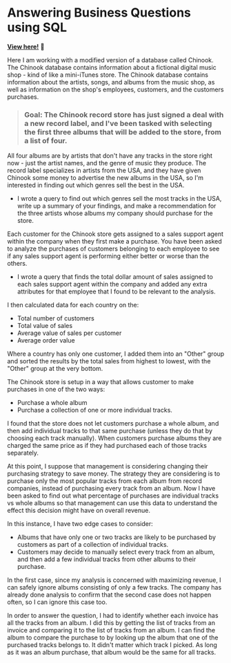 # Answering Business Questions using SQL

**[View here!](https://nbviewer.jupyter.org/github/epatter1/chinook_DB/blob/master/Answering%20Business%20Questions%20using%20SQL.ipynb)** :eyes:

Here I am working with a modified version of a database called Chinook. The Chinook database contains information about a fictional digital music shop - kind of like a mini-iTunes store. The Chinook database contains information about the artists, songs, and albums from the music shop, as well as information on the shop's employees, customers, and the customers purchases.

> ### Goal: The Chinook record store has just signed a deal with a new record label, and I've been tasked with selecting the first three albums that will be added to the store, from a list of four. 

All four albums are by artists that don't have any tracks in the store right now - just the artist names, and the genre of music they produce. The record label specializes in artists from the USA, and they have given Chinook some money to advertise the new albums in the USA, so I'm interested in finding out which genres sell the best in the USA.
* I wrote a query to find out which genres sell the most tracks in the USA, write up a summary of your findings, and make a recommendation for the three artists whose albums my company should purchase for the store.

Each customer for the Chinook store gets assigned to a sales support agent within the company when they first make a purchase. You have been asked to analyze the purchases of customers belonging to each employee to see if any sales support agent is performing either better or worse than the others.
* I wrote a query that finds the total dollar amount of sales assigned to each sales support agent within the company and added any extra attributes for that employee that I found to be relevant to the analysis.

I then calculated data for each country on the:
* Total number of customers
* Total value of sales
* Average value of sales per customer
* Average order value

Where a country has only one customer, I added them into an "Other" group and sorted the results by the total sales from highest to lowest, with the "Other" group at the very bottom.

The Chinook store is setup in a way that allows customer to make purchases in one of the two ways:
* Purchase a whole album
* Purchase a collection of one or more individual tracks.

I found that the store does not let customers purchase a whole album, and then add individual tracks to that same purchase (unless they do that by choosing each track manually). When customers purchase albums they are charged the same price as if they had purchased each of those tracks separately.

At this point, I suppose that management is considering changing their purchasing strategy to save money. The strategy they are considering is to purchase only the most popular tracks from each album from record companies, instead of purchasing every track from an album. Now I have been asked to find out what percentage of purchases are individual tracks vs whole albums so that management can use this data to understand the effect this decision might have on overall revenue.

In this instance, I have two edge cases to consider:
* Albums that have only one or two tracks are likely to be purchased by customers as part of a collection of individual tracks.
* Customers may decide to manually select every track from an album, and then add a few individual tracks from other albums to their purchase.

In the first case, since my analysis is concerned with maximizing revenue, I can safely ignore albums consisting of only a few tracks. The company has already done analysis to confirm that the second case does not happen often, so I can ignore this case too.

In order to answer the question, I had to identify whether each invoice has all the tracks from an album. I did this by getting the list of tracks from an invoice and comparing it to the list of tracks from an album. I can find the album to compare the purchase to by looking up the album that one of the purchased tracks belongs to. It didn't matter which track I picked. As long as it was an album purchase, that album would be the same for all tracks.

